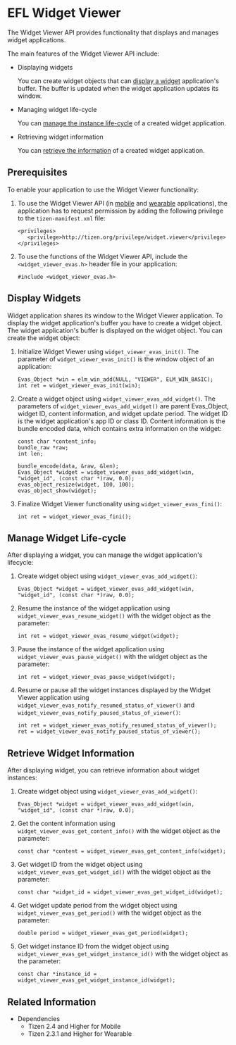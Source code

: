 # EFL Widget Viewer


The Widget Viewer API provides functionality that displays and manages widget applications.

The main features of the Widget Viewer API include:

- Displaying widgets

  You can create widget objects that can [display a widget](#display) application's buffer. The buffer is updated when the widget application updates its window.

- Managing widget life-cycle

  You can [manage the instance life-cycle](#manage_life-cycle) of a created widget application.

- Retrieving widget information

  You can [retrieve the information](#retrieve_information) of a created widget application.



## Prerequisites

To enable your application to use the Widget Viewer functionality:

1.  To use the Widget Viewer API (in [mobile](../../api/mobile/latest/group__CAPI__WIDGET__VIEWER__EVAS__MODULE.html) and [wearable](../../api/wearable/latest/group__CAPI__WIDGET__VIEWER__EVAS__MODULE.html) applications), the application has to request permission by adding the following privilege to the `tizen-manifest.xml` file:

    ```
    <privileges>
       <privilege>http://tizen.org/privilege/widget.viewer</privilege>
    </privileges>
    ```

2.  To use the functions of the Widget Viewer API, include the `<widget_viewer_evas.h>` header file in your application:

    ```
    #include <widget_viewer_evas.h>
    ```

<a name="display"></a>
## Display Widgets

Widget application shares its window to the Widget Viewer application. To display the widget application's buffer you have to create a widget object. The widget application's buffer is displayed on the widget object. You can create the widget object:

1. Initialize Widget Viewer using `widget_viewer_evas_init()`. The parameter of `widget_viewer_evas_init()` is the window object of an application:

   ```
   Evas_Object *win = elm_win_add(NULL, "VIEWER", ELM_WIN_BASIC);
   int ret = widget_viewer_evas_init(win);
   ```

2. Create a widget object using `widget_viewer_evas_add_widget()`. The parameters of `widget_viewer_evas_add_widget()` are parent Evas_Object, widget ID, content information, and widget update period. The widget ID is the widget application's app ID or class ID. Content information is the bundle encoded data, which contains extra information on the widget:

   ```
   const char *content_info;
   bundle_raw *raw;
   int len;

   bundle_encode(data, &raw, &len);
   Evas_Object *widget = widget_viewer_evas_add_widget(win, "widget_id", (const char *)raw, 0.0);
   evas_object_resize(widget, 100, 100);
   evas_object_show(widget);
   ```

3. Finalize Widget Viewer functionality using `widget_viewer_evas_fini()`:

   ```
   int ret = widget_viewer_evas_fini();
   ```

<a name="manage_life-cycle"></a>
## Manage Widget Life-cycle

After displaying a widget, you can manage the widget application's lifecycle:

1. Create widget object using `widget_viewer_evas_add_widget()`:

   ```
   Evas_Object *widget = widget_viewer_evas_add_widget(win, "widget_id", (const char *)raw, 0.0);
   ```

2. Resume the instance of the widget application using `widget_viewer_evas_resume_widget()` with the widget object as the parameter:

   ```
   int ret = widget_viewer_evas_resume_widget(widget);
   ```

3. Pause the instance of the widget application using `widget_viewer_evas_pause_widget()` with the widget object as the parameter:

   ```
   int ret = widget_viewer_evas_pause_widget(widget);
   ```

4. Resume or pause all the widget instances displayed by the Widget Viewer application using `widget_viewer_evas_notify_resumed_status_of_viewer()` and `widget_viewer_evas_notify_paused_status_of_viewer()`:

   ```
   int ret = widget_viewer_evas_notify_resumed_status_of_viewer();
   ret = widget_viewer_evas_notify_paused_status_of_viewer();
   ```

<a name="retrieve_information"></a>
## Retrieve Widget Information

After displaying widget, you can retrieve information about widget instances:

1. Create widget object using `widget_viewer_evas_add_widget()`:

   ```
   Evas_Object *widget = widget_viewer_evas_add_widget(win, "widget_id", (const char *)raw, 0.0);
   ```

2. Get the content information using `widget_viewer_evas_get_content_info()` with the widget object as the parameter:

   ```
   const char *content = widget_viewer_evas_get_content_info(widget);
   ```

3. Get widget ID from the widget object using `widget_viewer_evas_get_widget_id()` with the widget object as the parameter:

   ```
   const char *widget_id = widget_viewer_evas_get_widget_id(widget);
   ```

4. Get widget update period from the widget object using `widget_viewer_evas_get_period()` with the widget object as the parameter:

   ```
   double period = widget_viewer_evas_get_period(widget);
   ```

5. Get widget instance ID from the widget object using `widget_viewer_evas_get_widget_instance_id()` with the widget object as the parameter:

   ```
   const char *instance_id = widget_viewer_evas_get_widget_instance_id(widget);
   ```

## Related Information
- Dependencies
  - Tizen 2.4 and Higher for Mobile
  - Tizen 2.3.1 and Higher for Wearable
